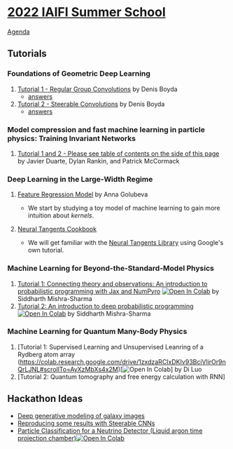 # [2022 IAIFI Summer School](https://iaifi.org/phd-summer-school.html)

[Agenda](https://iaifi.org/summer-school-agenda)

## Tutorials

### Foundations of Geometric Deep Learning
1. [Tutorial 1 - Regular Group Convolutions](https://colab.research.google.com/drive/1vRwW3fsdQhsgW60cUpkzh5KTGC-fjZk1?usp=sharing) by Denis Boyda
   - [answers](https://colab.research.google.com/drive/1yTn8WJ_ABORMsCY0NjjMhExbKN9xS9o9)
2. [Tutorial 2 - Steerable Convolutions](https://colab.research.google.com/drive/1TX7cYxeSQIzLzxaTBtV8hNFv5X7YDT6R?usp=sharing)  by Denis Boyda
    - [answers](https://www.google.com/)

### Model compression and fast machine learning in particle physics: Training Invariant Networks
1. [Tutorial 1 and 2 - Please see table of contents on the side of this page](https://jduarte.physics.ucsd.edu/iaifi-summer-school/intro.html) by Javier Duarte, Dylan Rankin, and Patrick McCormack


### Deep Learning in the Large-Width Regime
1. [Feature Regression Model](https://colab.research.google.com/drive/1r88kzpuDAhQ2Qr9sWGH2ywjLijIenmWd#scrollTo=zmFqukWeJFqu) by Anna Golubeva
   - We start by studying a toy model of machine learning to gain more intuition about *kernels*.

2. [Neural Tangents Cookbook](https://colab.research.google.com/github/google/neural-tangents/blob/main/notebooks/neural_tangents_cookbook.ipynb#scrollTo=cIkq2O7yVWYJ)
   - We will get familiar with the [Neural Tangents Library](https://github.com/google/neural-tangents) using Google's own tutorial.


### Machine Learning for Beyond-the-Standard-Model Physics
1. [Tutorial 1: Connecting theory and observations: An introduction to probabilistic programming with Jax and NumPyro](https://github.com/smsharma/iaifi-summer-school-tutorials/blob/main/01_mcmc_and_vi.ipynb) [![Open In Colab](https://colab.research.google.com/assets/colab-badge.svg)](https://colab.research.google.com/github/smsharma/iaifi-summer-school-tutorials/blob/main/01_mcmc_and_vi.ipynb) by Siddharth Mishra-Sharma
2. [Tutorial 2: An introduction to deep probabilistic programming](https://github.com/smsharma/iaifi-summer-school-tutorials/blob/main/02_deep_prob_prog.ipynb) [![Open In Colab](https://colab.research.google.com/assets/colab-badge.svg)](https://colab.research.google.com/github/smsharma/iaifi-summer-school-tutorials/blob/main/02_deep_prob_prog.ipynb) by Siddharth Mishra-Sharma

### Machine Learning for Quantum Many-Body Physics
1. [Tutorial 1: Supervised Learning and Unsupervised Leanring of a Rydberg atom array (https://colab.research.google.com/drive/1zxdzaRCIxDKIv93BciVlirOr9nQrLJNL#scrollTo=AyXzMbXs4x2M)[![Open In Colab](https://colab.research.google.com/assets/colab-badge.svg)] by Di Luo
2. [Tutorial 2: Quantum tomography and free energy calculation with RNN]

## Hackathon Ideas
* [Deep generative modeling of galaxy images](https://github.com/smsharma/iaifi-summer-school-tutorials/blob/main/03_hackathon_prompt.ipynb)
* [Reproducing some results with Steerable CNNs](https://docs.google.com/document/d/13TVpSOTihMPLL6WYAVCrWRudmqne2FI49SyXZb2nBjI/edit?usp=sharing)
* [Particle Classification for a Neutrino Detector (Liquid argon time projection chamber)](https://github.com/NuTufts/lartpc_ml_tutorial)[![Open In Colab](https://colab.research.google.com/assets/colab-badge.svg)](https://colab.research.google.com/github/NuTufts/lartpc_ml_tutorial/blob/main/LArTPC_Example.ipynb)
